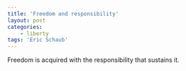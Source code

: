 ```yaml
---
title: 'Freedom and responsibility'
layout: post
categories:
    - liberty
tags: 'Eric Schaub'
---
```


Freedom is acquired with the responsibility that sustains it.